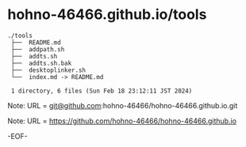 # hohno-46466.github.io/tools

    ./tools
     ├──  README.md
     ├──  addpath.sh
     ├──  addts.sh
     ├──  addts.sh.bak
     ├──  desktoplinker.sh
     └──  index.md -> README.md
     
     1 directory, 6 files (Sun Feb 18 23:12:11 JST 2024)

Note: URL = git@github.com:hohno-46466/hohno-46466.github.io.git

Note: URL = https://github.com/hohno-46466/hohno-46466.github.io

-EOF-
